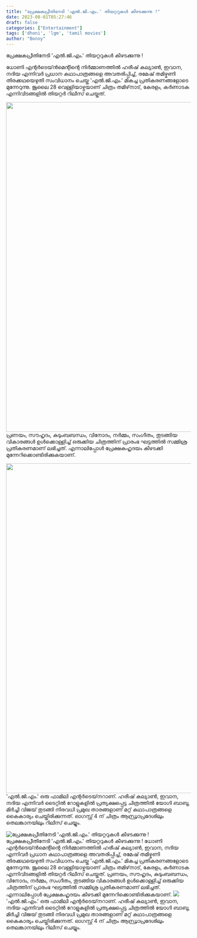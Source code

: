 ```yaml
---
title: "പ്രേക്ഷകപ്രീതിനേടി 'എൽ.ജി.എം.' തിയറ്ററുകൾ കീഴടക്കുന്നു !"
date: 2023-08-01T05:27:46
draft: false
categories: ["Entertainment"]
tags: ['dhoni', 'lgm', 'tamil movies']
author: "Bonny"
---
```


പ്രേക്ഷകപ്രീതിനേടി 'എൽ.ജി.എം.' തിയറ്ററുകൾ കീഴടക്കുന്നു !

ധോണി എന്റർടെയ്ൻമെന്റിന്റെ നിർമ്മാണത്തിൽ ഹരീഷ് കല്യാൺ, ഇവാന, നദിയ എന്നിവർ പ്രധാന കഥാപാത്രങ്ങളെ അവതരിപ്പിച്ച്, രമേഷ് തമിഴ്മണി തിരക്കഥയെഴുതി സംവിധാനം ചെയ്ത 'എൽ.ജി.എം.' മികച്ച പ്രതികരണങ്ങളോടെ മുന്നേറുന്നു. ജൂലൈ 28 വെള്ളിയാഴ്ചയാണ് ചിത്രം തമിഴ്‌നാട്, കേരളം, കർണാടക എന്നിവിടങ്ങളിൽ തിയറ്റർ റിലീസ് ചെയ്തത്.

<a href="https://cdn.boolokam.com/articles/2023/08/wwwffff.jpg"><img class="size-full wp-image-405501 aligncenter" src="https://cdn.boolokam.com/articles/2023/08/wwwffff.jpg" alt="" width="720" height="900" /></a>പ്രണയം, സൗഹൃദം, കുടുംബബന്ധം, വിനോദം, നർമ്മം, സംഗീതം, തുടങ്ങിയ വികാരങ്ങൾ ഉൾക്കൊള്ളിച്ച് ഒരുക്കിയ ചിത്രത്തിന് പ്രാരംഭ ഘട്ടത്തിൽ സമ്മിശ്ര പ്രതികരണമാണ് ലഭിച്ചത്. എന്നാലിപ്പോൾ പ്രേക്ഷകഹൃദയം കീഴടക്കി മുന്നേറിക്കൊണ്ടിരിക്കുകയാണ്.

<a href="https://cdn.boolokam.com/articles/2023/08/dqfff.jpg"><img class="size-full wp-image-405502 aligncenter" src="https://cdn.boolokam.com/articles/2023/08/dqfff.jpg" alt="" width="720" height="900" /></a>'എൽ.ജി.എം.' ഒരു ഫാമിലി എന്റർടെയ്‌നറാണ്. ഹരീഷ് കല്യാൺ, ഇവാന, നദിയ എന്നിവർ ടൈറ്റിൽ റോളുകളിൽ പ്രത്യക്ഷപ്പെട്ട ചിത്രത്തിൽ യോഗി ബാബു, മിർച്ചി വിജയ് തുടങ്ങി നിരവധി പ്രമുഖ താരങ്ങളാണ് മറ്റ് കഥാപാത്രങ്ങളെ കൈകാര്യം ചെയ്തിരിക്കുന്നത്. ഓഗസ്റ്റ് 4 ന് ചിത്രം ആന്ധ്രാപ്രദേശിലും തെലങ്കാനയിലും റിലീസ് ചെയ്യും.


![പ്രേക്ഷകപ്രീതിനേടി 'എൽ.ജി.എം.' തിയറ്ററുകൾ കീഴടക്കുന്നു !](https://cdn.boolokam.com/articles/2023/08/wwwffff.jpg)പ്രേക്ഷകപ്രീതിനേടി 'എൽ.ജി.എം.' തിയറ്ററുകൾ കീഴടക്കുന്നു ! ധോണി എന്റർടെയ്ൻമെന്റിന്റെ നിർമ്മാണത്തിൽ ഹരീഷ് കല്യാൺ, ഇവാന, നദിയ എന്നിവർ പ്രധാന കഥാപാത്രങ്ങളെ അവതരിപ്പിച്ച്, രമേഷ് തമിഴ്മണി തിരക്കഥയെഴുതി സംവിധാനം ചെയ്ത 'എൽ.ജി.എം.' മികച്ച പ്രതികരണങ്ങളോടെ മുന്നേറുന്നു. ജൂലൈ 28 വെള്ളിയാഴ്ചയാണ് ചിത്രം തമിഴ്‌നാട്, കേരളം, കർണാടക എന്നിവിടങ്ങളിൽ തിയറ്റർ റിലീസ് ചെയ്തത്. [](https://cdn.boolokam.com/articles/2023/08/wwwffff.jpg)പ്രണയം, സൗഹൃദം, കുടുംബബന്ധം, വിനോദം, നർമ്മം, സംഗീതം, തുടങ്ങിയ വികാരങ്ങൾ ഉൾക്കൊള്ളിച്ച് ഒരുക്കിയ ചിത്രത്തിന് പ്രാരംഭ ഘട്ടത്തിൽ സമ്മിശ്ര പ്രതികരണമാണ് ലഭിച്ചത്. എന്നാലിപ്പോൾ പ്രേക്ഷകഹൃദയം കീഴടക്കി മുന്നേറിക്കൊണ്ടിരിക്കുകയാണ്. [![](https://cdn.boolokam.com/articles/2023/08/dqfff.jpg)](https://cdn.boolokam.com/articles/2023/08/dqfff.jpg)'എൽ.ജി.എം.' ഒരു ഫാമിലി എന്റർടെയ്‌നറാണ്. ഹരീഷ് കല്യാൺ, ഇവാന, നദിയ എന്നിവർ ടൈറ്റിൽ റോളുകളിൽ പ്രത്യക്ഷപ്പെട്ട ചിത്രത്തിൽ യോഗി ബാബു, മിർച്ചി വിജയ് തുടങ്ങി നിരവധി പ്രമുഖ താരങ്ങളാണ് മറ്റ് കഥാപാത്രങ്ങളെ കൈകാര്യം ചെയ്തിരിക്കുന്നത്. ഓഗസ്റ്റ് 4 ന് ചിത്രം ആന്ധ്രാപ്രദേശിലും തെലങ്കാനയിലും റിലീസ് ചെയ്യും.
